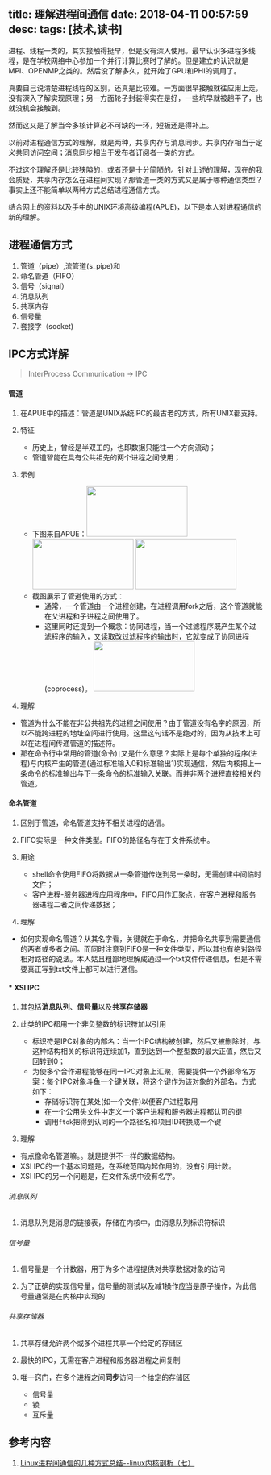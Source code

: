 title: 理解进程间通信
date: 2018-04-11 00:57:59
desc: 
tags: [技术,读书] 
---

进程、线程一类的，其实接触得挺早，但是没有深入使用。最早认识多进程多线程，是在学校网络中心参加一个并行计算比赛时了解的。但是建立的认识就是MPI、OPENMP之类的。然后没了解多久，就开始了GPU和PHI的调用了。

真要自己说清楚进程线程的区别，还真是比较难。一方面很早接触就往应用上走，没有深入了解实现原理；另一方面轮子封装得实在是好，一些坑早就被趟平了，也就没机会接触到。

然而这又是了解当今多核计算必不可缺的一环，短板还是得补上。

以前对进程通信方式的理解，就是两种，共享内存与消息同步。共享内存相当于定义共同访问空间；消息同步相当于发布者订阅者一类的方式。

不过这个理解还是比较狭隘的，或者还是十分简陋的。针对上述的理解，现在的我会质疑，共享内存怎么在进程间实现？那管道一类的方式又是属于哪种通信类型？事实上还不能简单以两种方式总结进程通信方式。

结合网上的资料以及手中的UNIX环境高级编程(APUE)，以下是本人对进程通信的新的理解。

<!-- more -->

## 进程通信方式
1. 管道（pipe）,流管道(s_pipe)和
2. 命名管道（FIFO）
3. 信号（signal）
4. 消息队列
5. 共享内存
6. 信号量
7. 套接字（socket)

## IPC方式详解
> InterProcess Communication -> IPC
#### 管道
1. 在APUE中的描述：管道是UNIX系统IPC的最古老的方式，所有UNIX都支持。

2. 特征
    * 历史上，曾经是半双工的，也即数据只能往一个方向流动；
    * 管道智能在具有公共祖先的两个进程之间使用；
    
3. 示例
    * 下图来自APUE：<img src="{% asset_path apue-ipc-01.png %}" alt="" width="200" height="100" /> <img src="{% asset_path apue-ipc-02.png %}" alt="" width="200" height="100" /> <img src="{% asset_path apue-ipc-03.png %}" alt="" width="200" height="100" />
    * 截图展示了管道使用的方式：
        * 通常，一个管道由一个进程创建，在进程调用fork之后，这个管道就能在父进程和子进程之间使用了。
        * 这里同时还提到一个概念：协同进程，当一个过滤程序既产生某个过滤程序的输入，又读取改过滤程序的输出时，它就变成了协同进程(coprocess)。 <img src="{% asset_path apue-ipc-04.png %}" alt="" width="200" height="100" />

4. 理解
* 管道为什么不能在非公共祖先的进程之间使用？由于管道没有名字的原因，所以不能跨进程的地址空间进行使用。这里这句话不是绝对的，因为从技术上可以在进程间传递管道的描述符。
* 那在命令行中常用的管道(命令)`|`又是什么意思？实际上是每个单独的程序(进程)与内核产生的管道(通过标准输入0和标准输出1)实现通信，然后内核把上一条命令的标准输出与下一条命令的标准输入关联。而并非两个进程直接相关的管道。

#### 命名管道
1. 区别于管道，命名管道支持不相关进程的通信。

2. FIFO实际是一种文件类型。FIFO的路径名存在于文件系统中。

3. 用途
    * shell命令使用FIFO将数据从一条管道传送到另一条时，无需创建中间临时文件；
    * 客户进程-服务器进程应用程序中，FIFO用作汇聚点，在客户进程和服务器进程二者之间传递数据；
    
4. 理解
* 如何实现命名管道？从其名字看，关键就在于命名，并把命名共享到需要通信的两者或多者之间。而同时注意到FIFO是一种文件类型，所以其也有绝对路径相对路径的说法。本人姑且粗鄙地理解成通过一个txt文件传递信息，但是不需要真正写到txt文件上都可以进行通信。


#### * XSI IPC
1. 其包括**消息队列**、**信号量**以及**共享存储器**

2. 此类的IPC都用一个非负整数的标识符加以引用
    * 标识符是IPC对象的内部名：当一个IPC结构被创建，然后又被删除时，与这种结构相关的标识符连续加1，直到达到一个整型数的最大正值，然后又回转到0；
    * 为使多个合作进程能够在同一IPC对象上汇聚，需要提供一个外部命名方案：每个IPC对象斗鱼一个键关联，将这个键作为该对象的外部名。方式如下：
        * 存储标识符在某处(如一个文件)以便客户进程取用
        * 在一个公用头文件中定义一个客户进程和服务器进程都认可的键
        * 调用`ftok`把得到认同的一个路径名和项目ID转换成一个键
        
3. 理解
* 有点像命名管道嘛。。就是提供不一样的数据结构。
* XSI IPC的一个基本问题是，在系统范围内起作用的，没有引用计数。
* XSI IPC的另一个问题是，在文件系统中没有名字。

###### 消息队列
1. 消息队列是消息的链接表，存储在内核中，由消息队列标识符标识

###### 信号量
1. 信号量是一个计数器，用于为多个进程提供对共享数据对象的访问

2. 为了正确的实现信号量，信号量的测试以及减1操作应当是原子操作，为此信号量通常是在内核中实现的

###### 共享存储器
1. 共享存储允许两个或多个进程共享一个给定的存储区

2. 最快的IPC，无需在客户进程和服务器进程之间复制

3. 唯一窍门，在多个进程之间**同步**访问一个给定的存储区
    * 信号量
    * 锁
    * 互斥量 





## 参考内容
1. [Linux进程间通信的几种方式总结--linux内核剖析（七）](https://blog.csdn.net/gatieme/article/details/50908749)